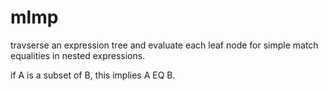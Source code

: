 # mlmp

travserse an expression tree and evaluate each leaf node for simple match equalities in nested expressions.

if A is a subset of B, this implies A EQ B.
